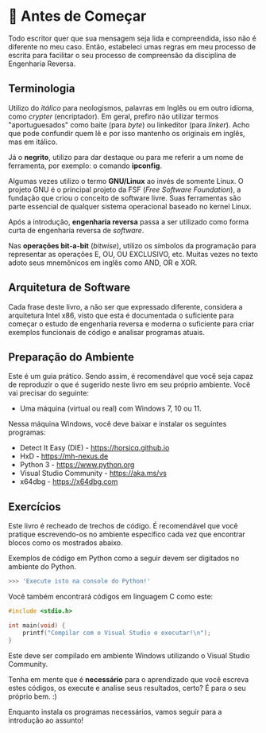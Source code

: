 # 👀 Antes de Começar

Todo escritor quer que sua mensagem seja lida e compreendida, isso não é diferente no meu caso. Então, estabeleci umas regras em meu processo de escrita para facilitar o seu processo de compreensão da disciplina de Engenharia Reversa.

## Terminologia

Utilizo do _itálico_ para neologismos, palavras em Inglês ou em outro idioma, como _crypter_ (encriptador). Em geral, prefiro não utilizar termos "aportuguesados" como baite (para _byte_) ou linkeditor (para _linker_). Acho que pode confundir quem lê e por isso mantenho os originais em inglês, mas em itálico.

Já o **negrito**, utilizo para dar destaque ou para me referir a um nome de ferramenta, por exemplo: o comando **ipconfig**.

Algumas vezes utilizo o termo **GNU/Linux** ao invés de somente Linux. O projeto GNU é o principal projeto da FSF (_Free Software Foundation_), a fundação que criou o conceito de software livre. Suas ferramentas são parte essencial de qualquer sistema operacional baseado no kernel Linux.

Após a introdução, **engenharia reversa** passa a ser utilizado como forma curta de engenharia reversa de _software_.

Nas **operações bit-a-bit** (_bitwise_), utilizo os símbolos da programação para representar as operações E, OU, OU EXCLUSIVO, etc. Muitas vezes no texto adoto seus mnemônicos em inglês como AND, OR e XOR.

## Arquitetura de Software

Cada frase deste livro, a não ser que expressado diferente, considera a arquitetura Intel x86, visto que esta é documentada o suficiente para começar o estudo de engenharia reversa e moderna o suficiente para criar exemplos funcionais de código e analisar programas atuais.

## Preparação do Ambiente

Este é um guia prático. Sendo assim, é recomendável que você seja capaz de reproduzir o que é sugerido neste livro em seu próprio ambiente. Você vai precisar do seguinte:

* Uma máquina (virtual ou real) com Windows 7, 10 ou 11.

Nessa máquina Windows, você deve baixar e instalar os seguintes programas:

* Detect It Easy (DIE) - https://horsicq.github.io
* HxD - https://mh-nexus.de
* Python 3 - https://www.python.org
* Visual Studio Community - https://aka.ms/vs
* x64dbg - https://x64dbg.com

## Exercícios

Este livro é recheado de trechos de código. É recomendável que você pratique escrevendo-os no ambiente específico cada vez que encontrar blocos como os mostrados abaixo.

Exemplos de código em Python como a seguir devem ser digitados no ambiente do Python.

```python
>>> 'Execute isto na console do Python!'
```

Você também encontrará códigos em linguagem C como este:

```c
#include <stdio.h>

int main(void) {
    printf("Compilar com o Visual Studio e executar!\n");
}
```

Este deve ser compilado em ambiente Windows utilizando o Visual Studio Community.

Tenha em mente que é **necessário** para o aprendizado que você escreva estes códigos, os execute e analise seus resultados, certo? É para o seu próprio bem. :)

Enquanto instala os programas necessários, vamos seguir para a introdução ao assunto!
